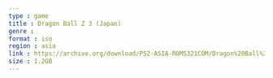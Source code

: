 ```yaml
---
type : game
title : Dragon Ball Z 3 (Japan)
genre : 
format : iso
region : asia
link : https://archive.org/download/PS2-ASIA-ROMS321COM/Dragon%20Ball%20Z%203%20%28Japan%29.7z
size : 1.2GB
---
```

